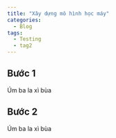 ```yaml
---
title: "Xây dựng mô hình học máy"
categories:
  - Blog
tags:
  - Testing
  - tag2
---
```


## Bước 1
Úm ba la xì bùa

## Bước 2
Úm ba la xì bùa